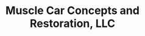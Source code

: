 ---
title: "Muscle Car Concepts and Restoration, LLC"
url: /lincoln/muscle-car-concepts-and-restoration-llc/
shop: car repair
---